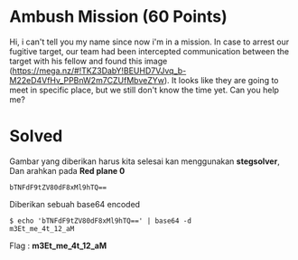 # Ambush Mission (60 Points)
Hi, i can't tell you my name since now i'm in a mission. In case to arrest our fugitive target, our team had been intercepted communication between the target with his fellow and found this image (https://mega.nz/#!TKZ3DabY!BEUHD7VJvq_b-M22eD4VfHv_PPBnW2m7CZUfMbveZYw). It looks like they are going to meet in specific place, but we still don't know the time yet. Can you help me?
# Solved
Gambar yang diberikan harus kita selesai kan menggunakan <b>stegsolver</b>, Dan arahkan pada <b>Red plane 0</b>
```
bTNFdF9tZV80dF8xMl9hTQ==
```
Diberikan sebuah base64 encoded
```
$ echo 'bTNFdF9tZV80dF8xMl9hTQ==' | base64 -d
m3Et_me_4t_12_aM
```
Flag : <b>m3Et_me_4t_12_aM</b>
